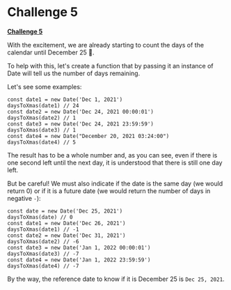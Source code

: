 # Challenge 5

 **[Challenge 5](https://adventjs.dev/challenges/05)** 
 




With the excitement, we are already starting to count the days of the calendar until December 25 📆.

To help with this, let's create a function that by passing it an instance of Date will tell us the number of days remaining.

Let's see some examples:
```
const date1 = new Date('Dec 1, 2021')
daysToXmas(date1) // 24
const date2 = new Date('Dec 24, 2021 00:00:01')
daysToXmas(date2) // 1
const date3 = new Date('Dec 24, 2021 23:59:59')
daysToXmas(date3) // 1
const date4 = new Date("December 20, 2021 03:24:00")
daysToXmas(date4) // 5
```


The result has to be a whole number and, as you can see, even if there is one second left until the next day, it is understood that there is still one day left.

But be careful! We must also indicate if the date is the same day (we would return 0) or if it is a future date (we would return the number of days in negative `-`):
```
const date = new Date('Dec 25, 2021')
daysToXmas(date) // 0
const date1 = new Date('Dec 26, 2021')
daysToXmas(date1) // -1
const date2 = new Date('Dec 31, 2021')
daysToXmas(date2) // -6
const date3 = new Date('Jan 1, 2022 00:00:01')
daysToXmas(date3) // -7
const date4 = new Date('Jan 1, 2022 23:59:59')
daysToXmas(date4) // -7
```
By the way, the reference date to know if it is December 25 is  `Dec 25, 2021`.